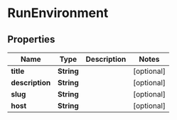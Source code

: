 

# RunEnvironment


## Properties

| Name | Type | Description | Notes |
|------------ | ------------- | ------------- | -------------|
|**title** | **String** |  |  [optional] |
|**description** | **String** |  |  [optional] |
|**slug** | **String** |  |  [optional] |
|**host** | **String** |  |  [optional] |



